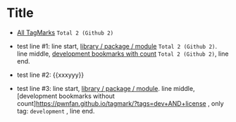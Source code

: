 # Title

* [All TagMarks](https://pwnfan.github.io/tagmark) `Total 2 (Github 2)`

* test line #1: line start, [library / package / module](https://pwnfan.github.io/tagmark/?tags=library) `Total 2 (Github 2)`. line middle, [development bookmarks with count](https://pwnfan.github.io/tagmark/?tags=dev) `Total 2 (Github 2)`, line end.
* test line #2: {{xxxyyy}}
* test line #3: line start, [library / package / module](https://pwnfan.github.io/tagmark/?tags=library). line middle, [development bookmarks without count]https://pwnfan.github.io/tagmark/?tags=dev+AND+license , only tag: `development` , line end.
